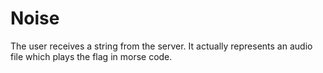 # Noise
The user receives a string from the server. It actually represents an audio file which plays the flag in morse code.
